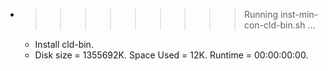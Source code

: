 * >>>>>>>>> Running inst-min-con-cld-bin.sh ...
  * Install cld-bin.
  * Disk size = 1355692K. Space Used = 12K. Runtime = 00:00:00:00.
